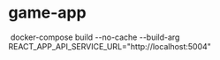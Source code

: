 # game-app

 docker-compose build --no-cache --build-arg REACT_APP_API_SERVICE_URL="http://localhost:5004"